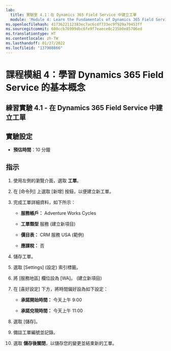 ```yaml
---
lab:
  title: 實驗室 4.1：在 Dynamics 365 Field Service 中建立工單
  module: 'Module 4: Learn the Fundamentals of Dynamics 365 Field Service'
ms.openlocfilehash: 4173622112383ec7ac6cdf733ec9f929a79453ff
ms.sourcegitcommit: 600ccb76999dbc6fe9f7eaece0c235b0e85706ed
ms.translationtype: HT
ms.contentlocale: zh-TW
ms.lasthandoff: 01/27/2022
ms.locfileid: "137908866"
---
```

<a name="module-4-learn-the-fundamentals-of-dynamics-365-field-service"></a>課程模組 4：學習 Dynamics 365 Field Service 的基本概念
========================

## <a name="practice-lab-41---creating-work-orders-in-dynamics-365-field-service"></a>練習實驗 4.1 - 在 Dynamics 365 Field Service 中建立工單

## <a name="lab-setup"></a>實驗設定

  - **預估時間**：10 分鐘

## <a name="instructions"></a>指示

1. 使用左側的瀏覽介面，選取 **工單**。

2. 在 [命令列] 上選取 [新增] 按鈕，以便建立新工單。

3. 完成工單詳細資料，如下所示：

    - **服務帳戶：** Adventure Works Cycles

    - **工單類型** 服務 (建立新項目)

    - **價目表：** CRM 服務 USA (範例)

    - **應課稅：** 否

4. 儲存工單。

4. 選取 [Settings] \(設定\) 索引標籤。

5. 將 [服務地區] 欄位設為 [WA]。 (建立新項目)

6. 在 [喜好設定] 下方，將時間偏好設為如下設定：

    - **承諾開始時間：** 今天上午 9:00

    - **承諾兌現時間：** 今天上午 11:00

7. 選取 [儲存]。

8. 備註工單編號並記錄。 

9. 選取 **儲存後關閉**，以儲存您的變更並結束新的工單。
